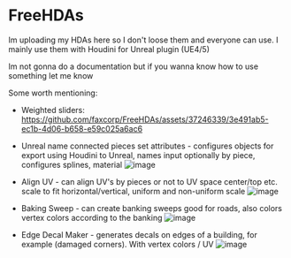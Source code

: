 # FreeHDAs
Im uploading my HDAs here so I don't loose them and everyone can use. I mainly use them with Houdini for Unreal plugin (UE4/5)

Im not gonna do a documentation but if you wanna know how to use something let me know

Some worth mentioning:

* Weighted sliders:
https://github.com/faxcorp/FreeHDAs/assets/37246339/3e491ab5-ec1b-4d06-b658-e59c025a6ac6

* Unreal name connected pieces set attributes - configures objects for export using Houdini to Unreal, names input optionally by piece, configures splines, material
![image](https://github.com/faxcorp/HDA-s-for-gamedev-Unreal-engine/assets/37246339/6e7f6b39-d96f-4904-8ce5-9f2df9af3e76)

* Align UV - can align UV's by pieces or not to UV space center/top etc. scale to fit horizontal/vertical, uniform and non-uniform scale
![image](https://github.com/faxcorp/HDA-s-for-gamedev-Unreal-engine/assets/37246339/c31da14c-88c0-4ed8-b62c-b5cf39ebdeb6)

* Baking Sweep - can create banking sweeps good for roads, also colors vertex colors according to the banking
![image](https://github.com/faxcorp/HDA-s-for-gamedev-Unreal-engine/assets/37246339/5dfc5509-5a8f-4b74-9ffb-f80f0f499122)

* Edge Decal Maker - generates decals on edges of a building, for example (damaged corners). With vertex colors / UV
![image](https://github.com/faxcorp/HDA-s-for-gamedev-Unreal-engine/assets/37246339/ff2680c8-fc14-46de-8616-8093ec064f50)


